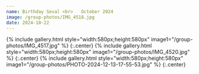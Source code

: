```yaml
---
name: Birthday Seval <br>   October 2024
image: /group-photos/IMG_4518.jpg
date: 2024-10-22
---
```


{% include gallery.html style="width:580px;height:580px" image1="/group-photos/IMG_4517.jpg" %} {:.center}
{% include gallery.html style="width:580px;height:580px" image1="/group-photos/IMG_4520.jpg" %} {:.center}
{% include gallery.html style="width:580px;height:580px" image1="/group-photos/PHOTO-2024-12-13-17-55-53.jpg" %} {:.center}
